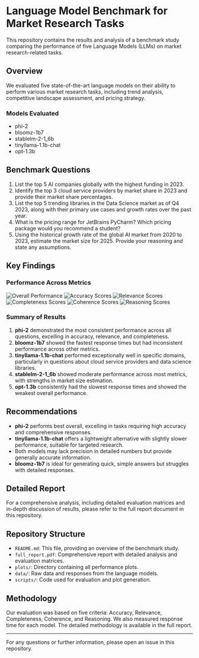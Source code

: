 # Language Model Benchmark for Market Research Tasks

This repository contains the results and analysis of a benchmark study comparing the performance of five Language Models (LLMs) on market research-related tasks.

## Overview

We evaluated five state-of-the-art language models on their ability to perform various market research tasks, including trend analysis, competitive landscape assessment, and pricing strategy.

### Models Evaluated
- phi-2
- bloomz-1b7
- stablelm-2-1_6b
- tinyllama-1.1b-chat
- opt-1.3b

## Benchmark Questions

1. List the top 5 AI companies globally with the highest funding in 2023.
2. Identify the top 3 cloud service providers by market share in 2023 and provide their market share percentages.
3. List the top 5 trending libraries in the Data Science market as of Q4 2023, along with their primary use cases and growth rates over the past year.
4. What is the pricing range for JetBrains PyCharm? Which pricing package would you recommend a student?
5. Using the historical growth rate of the global AI market from 2020 to 2023, estimate the market size for 2025. Provide your reasoning and state any assumptions.

## Key Findings

### Performance Across Metrics
![Overall Performance](graphs/OverallPerformanceAcrossMetrics.png)
![Accuracy Scores](graphs/accuracy_across_questions_plot.png)
![Relevance Scores](graphs/relevance_across_questions_plot.png)
![Completeness Scores](graphs/completeness_across_questions_plot.png)
![Coherence Scores](graphs/coherence_across_questions_plot.png)
![Reasoning Scores](graphs/reasoning_across_questions_plot.png)

### Summary of Results

1. **phi-2** demonstrated the most consistent performance across all questions, excelling in accuracy, relevance, and completeness.
2. **bloomz-1b7** showed the fastest response times but had inconsistent performance across other metrics.
3. **tinyllama-1.1b-chat** performed exceptionally well in specific domains, particularly in questions about cloud service providers and data science libraries.
4. **stablelm-2-1_6b** showed moderate performance across most metrics, with strengths in market size estimation.
5. **opt-1.3b** consistently had the slowest response times and showed the weakest overall performance.

## Recommendations

- **phi-2** performs best overall, excelling in tasks requiring high accuracy and comprehensive responses.
- **tinyllama-1.1b-chat** offers a lightweight alternative with slightly slower performance, suitable for targeted research.
- Both models may lack precision in detailed numbers but provide generally accurate information.
- **bloomz-1b7** is ideal for generating quick, simple answers but struggles with detailed responses.

## Detailed Report

For a comprehensive analysis, including detailed evaluation matrices and in-depth discussion of results, please refer to the full report document in this repository.

## Repository Structure

- `README.md`: This file, providing an overview of the benchmark study.
- `full_report.pdf`: Comprehensive report with detailed analysis and evaluation matrices.
- `plots/`: Directory containing all performance plots.
- `data/`: Raw data and responses from the language models.
- `scripts/`: Code used for evaluation and plot generation.

## Methodology

Our evaluation was based on five criteria: Accuracy, Relevance, Completeness, Coherence, and Reasoning. We also measured response time for each model. The detailed methodology is available in the full report.

---

For any questions or further information, please open an issue in this repository.
